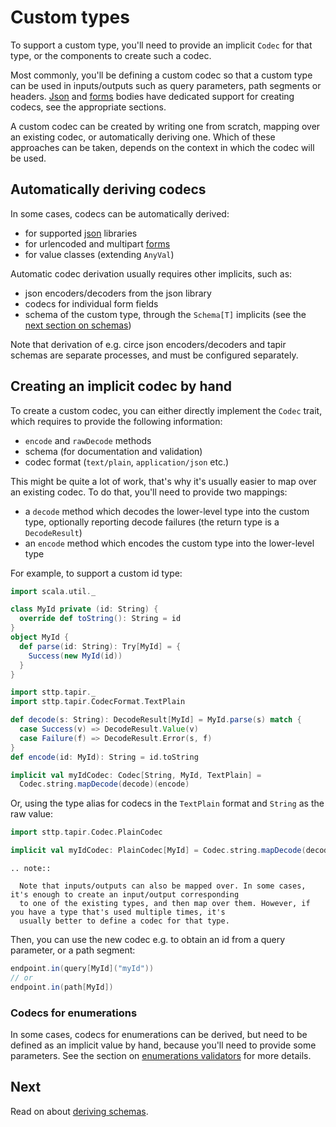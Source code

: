 # Custom types

To support a custom type, you'll need to provide an implicit `Codec` for that type, or the components to create such
a codec. 

Most commonly, you'll be defining a custom codec so that a custom type can be used in inputs/outputs such as query 
parameters, path segments or headers. [Json](json.md) and [forms](forms.md) bodies have dedicated support for 
creating codecs, see the appropriate sections.

A custom codec can be created by writing one from scratch, mapping over an existing codec, or automatically deriving one.
Which of these approaches can be taken, depends on the context in which the codec will be used.

## Automatically deriving codecs

In some cases, codecs can be automatically derived:

* for supported [json](json.md) libraries
* for urlencoded and multipart [forms](forms.md)
* for value classes (extending `AnyVal`)

Automatic codec derivation usually requires other implicits, such as:

* json encoders/decoders from the json library
* codecs for individual form fields
* schema of the custom type, through the `Schema[T]` implicits (see the [next section on schemas](schemas.md))

Note that derivation of e.g. circe json encoders/decoders and tapir schemas are separate processes, and must be
configured separately.

## Creating an implicit codec by hand

To create a custom codec, you can either directly implement the `Codec` trait, which requires to provide the following
information:

* `encode` and `rawDecode` methods
* schema (for documentation and validation)
* codec format (`text/plain`, `application/json` etc.)

This might be quite a lot of work, that's why it's usually easier to map over an existing codec. To do that, you'll 
need to provide two mappings: 

* a `decode` method which decodes the lower-level type into the custom type, optionally reporting decode failures 
(the return type is a `DecodeResult`)
* an `encode` method which encodes the custom type into the lower-level type

For example, to support a custom id type:

```scala
import scala.util._

class MyId private (id: String) {
  override def toString(): String = id
}
object MyId {
  def parse(id: String): Try[MyId] = {
    Success(new MyId(id))
  }
}
```

```scala
import sttp.tapir._
import sttp.tapir.CodecFormat.TextPlain

def decode(s: String): DecodeResult[MyId] = MyId.parse(s) match {
  case Success(v) => DecodeResult.Value(v)
  case Failure(f) => DecodeResult.Error(s, f)
}
def encode(id: MyId): String = id.toString

implicit val myIdCodec: Codec[String, MyId, TextPlain] = 
  Codec.string.mapDecode(decode)(encode)
```

Or, using the type alias for codecs in the `TextPlain` format and `String` as the raw value:

```scala
import sttp.tapir.Codec.PlainCodec

implicit val myIdCodec: PlainCodec[MyId] = Codec.string.mapDecode(decode)(encode)
```

```eval_rst
.. note::

  Note that inputs/outputs can also be mapped over. In some cases, it's enough to create an input/output corresponding 
  to one of the existing types, and then map over them. However, if you have a type that's used multiple times, it's 
  usually better to define a codec for that type. 
```

Then, you can use the new codec e.g. to obtain an id from a query parameter, or a path segment:

```scala
endpoint.in(query[MyId]("myId"))
// or
endpoint.in(path[MyId])
```

### Codecs for enumerations

In some cases, codecs for enumerations can be derived, but need to be defined as an implicit value by hand, because
you'll need to provide some parameters. See the section on [enumerations validators](validation.md) for more details.

## Next

Read on about [deriving schemas](schemas.md).
